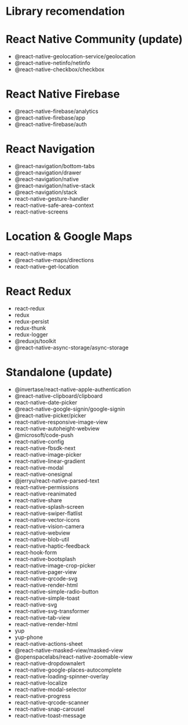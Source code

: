 # Library recomendation

# React Native Community (update)
- @react-native-geolocation-service/geolocation
- @react-native-netinfo/netinfo
- @react-native-checkbox/checkbox

# React Native Firebase
- @react-native-firebase/analytics
- @react-native-firebase/app
- @react-native-firebase/auth

# React Navigation
- @react-navigation/bottom-tabs
- @react-navigation/drawer
- @react-navigation/native
- @react-navigation/native-stack
- @react-navigation/stack
- react-native-gesture-handler
- react-native-safe-area-context
- react-native-screens

# Location & Google Maps
- react-native-maps
- @react-native-maps/directions
- react-native-get-location

# React Redux
- react-redux
- redux
- redux-persist
- redux-thunk
- redux-logger
- @reduxjs/toolkit
- @react-native-async-storage/async-storage

# Standalone (update)
- @invertase/react-native-apple-authentication
- @react-native-clipboard/clipboard
- react-native-date-picker
- @react-native-google-signin/google-signin
- @react-native-picker/picker
- react-native-responsive-image-view
- react-native-autoheight-webview
- @microsoft/code-push
- react-native-config
- react-native-fbsdk-next
- react-native-image-picker
- react-native-linear-gradient
- react-native-modal
- react-native-onesignal
- @jerryu/react-native-parsed-text
- react-native-permissions
- react-native-reanimated
- react-native-share
- react-native-splash-screen
- react-native-swiper-flatlist
- react-native-vector-icons
- react-native-vision-camera
- react-native-webview
- react-native-blob-util
- react-native-haptic-feedback
- react-hook-form
- react-native-bootsplash
- react-native-image-crop-picker
- react-native-pager-view
- react-native-qrcode-svg
- react-native-render-html
- react-native-simple-radio-button
- react-native-simple-toast
- react-native-svg
- react-native-svg-transformer
- react-native-tab-view
- react-native-render-html
- yup
- yup-phone
- react-native-actions-sheet
- @react-native-masked-view/masked-view
- @openspacelabs/react-native-zoomable-view
- react-native-dropdownalert
- react-native-google-places-autocomplete
- react-native-loading-spinner-overlay
- react-native-localize
- react-native-modal-selector
- react-native-progress
- react-native-qrcode-scanner
- react-native-snap-carousel
- react-native-toast-message